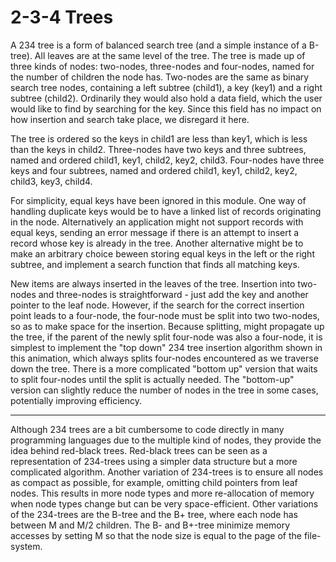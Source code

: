 # 2-3-4 Trees

A 234 tree is a form of balanced search tree (and a simple instance
of a B-tree).  All leaves are at the same level of the tree. The
tree is made up of three kinds of nodes: two-nodes, three-nodes
and four-nodes, named for the number of children the node has.
Two-nodes are the same as binary search tree nodes,
containing a left subtree (child1), a key (key1) and a right subtree
(child2). Ordinarily they would also hold a data field, which the user
would like to find by searching for the key. Since this field has no
impact on how insertion and search take place, we disregard it here.

The tree is ordered so the keys in child1 are less than key1, which is
less than the keys in child2.
Three-nodes have two keys and three subtrees, named and
ordered child1, key1, child2, key2, child3.  Four-nodes have three keys
and four subtrees, named and ordered child1, key1, child2, key2, child3,
key3, child4.

For simplicity, equal keys have been ignored in this module. One way of handling duplicate
keys would be to have a linked list of records originating in the node. Alternatively an
application might not support records with equal keys, sending an error message if there
is an attempt to insert a record whose key is already in the tree.  Another alternative might be
to make an arbitrary choice beween storing equal keys in the left or the right subtree, and implement
a search function that finds all matching keys.

New items are always inserted in the leaves of the tree. Insertion into
two-nodes and three-nodes is straightforward - just add the key and another pointer
to the leaf node. However, if the search for the correct insertion point leads to a four-node,
the four-node
must be  split into two two-nodes, so as to make space for the insertion.
Because splitting,
might propagate up the tree, if the parent of the newly split four-node was also a four-node,
it is simplest to implement the
"top down" 234 tree insertion algorithm shown in this animation, which always splits four-nodes
encountered as we traverse down the tree. There is a more complicated
"bottom up" version that waits to split four-nodes until the split is actually needed.  The
"bottom-up" version can slightly reduce the number of nodes in the
tree in some cases, potentially improving efficiency.

---

Although 234 trees
are a bit cumbersome to code directly in many programming languages due
to the multiple kind of nodes, they provide the idea behind red-black
trees.  Red-black trees can be seen as a representation of 234-trees
using a simpler data structure but a more complicated algorithm. Another
variation of 234-trees is to ensure all nodes as compact as possible,
for example, omitting child pointers from leaf nodes. This results in
more node types and more re-allocation of memory when node types change
but can be very space-efficient. Other variations of the 234-trees are the B-tree
and the B+ tree, where each node has between M and M/2 children. The B- and B+-tree
minimize memory accesses by setting M so that the node size is equal
to the page of the file-system.
